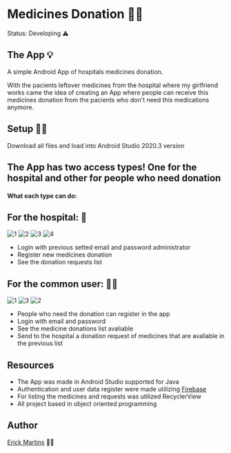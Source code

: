 # Medicines Donation 💊🏥

Status: Developing ⚠️

## The App 💡

A simple Android App of hospitals medicines donation.

With the pacients leftover medicines from the hospital where my girlfriend works
came the idea of creating an App where people can receive this medicines donation 
from the pacients who don't need this medications anymore.

## Setup 👨‍💻

Download all files and load into Android Studio  2020.3 version

## The App has two access types! One for the hospital and other for people who need donation

#### What each type can do:

## For the hospital: 🏥
![1](https://user-images.githubusercontent.com/84104484/137388181-328f2290-7f08-4171-a179-2cf0447dbad6.gif)
![2](https://user-images.githubusercontent.com/84104484/137388308-f6af6baa-c109-4fbc-8d62-26673df2435f.gif)
![3](https://user-images.githubusercontent.com/84104484/137388351-185171af-0fa6-49a0-9729-138eaa6b2620.gif)
![4](https://user-images.githubusercontent.com/84104484/137388403-a2e146d9-34cd-4b78-a56e-83dc85d51dce.gif)

* Login with previous setted email and password administrator 
* Register new medicines donation
* See the donation requests list

## For the common user: 👨👩
![1](https://user-images.githubusercontent.com/84104484/137389150-db1601be-efa2-4594-a732-5fb9907c20d7.gif)
![3](https://user-images.githubusercontent.com/84104484/137389219-690cba66-6abf-4739-a800-c3cc2c0f88cb.gif)
![2](https://user-images.githubusercontent.com/84104484/137389173-f72d6087-160f-4dd2-bd6d-ab84e5134839.gif)

* People who need the donation can register in the app
* Login with email and password
* See the medicine donations list avaliable
* Send to the hospital a donation request of medicines that are avaliable in the previous list

## Resources
* The App was made in Android Studio supported for Java
* Authentication and user data register were made utilizing <a href="https://firebase.google.com//">Firebase</a>
* For listing the medicines and requests was utilized RecyclerView
* All project based in object oriented programming

## Author
<a href="https://www.linkedin.com/in/erick-martins-09a967208/">Erick Martins</a> 🙋‍♂️

